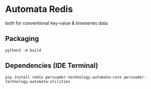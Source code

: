 # Automata Redis 
both for conventional key-value & timeseries data.

## Packaging
`python3 -m build`

## Dependencies (IDE Terminal)
`pip install redis persuader-technology-automata-core persuader-technology-automata-utilities`
